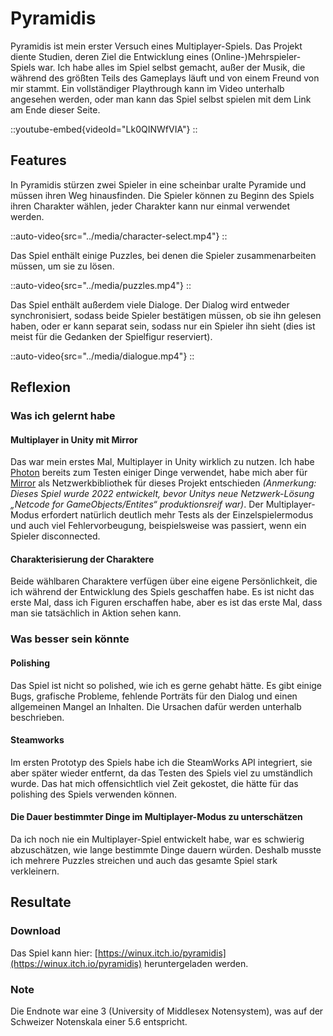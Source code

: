 # Pyramidis
Pyramidis ist mein erster Versuch eines Multiplayer-Spiels.
Das Projekt diente Studien, deren Ziel die Entwicklung eines (Online-)Mehrspieler-Spiels war.
Ich habe alles im Spiel selbst gemacht, außer der Musik, die während des größten Teils des Gameplays läuft und von einem Freund von mir stammt.
Ein vollständiger Playthrough kann im Video unterhalb angesehen werden, oder man kann das Spiel selbst spielen mit dem Link am Ende dieser Seite.

::youtube-embed{videoId="Lk0QINWfVIA"}
::

## Features
In Pyramidis stürzen zwei Spieler in eine scheinbar uralte Pyramide und müssen ihren Weg hinausfinden.
Die Spieler können zu Beginn des Spiels ihren Charakter wählen, jeder Charakter kann nur einmal verwendet werden.

::auto-video{src="../media/character-select.mp4"}
::

Das Spiel enthält einige Puzzles, bei denen die Spieler zusammenarbeiten müssen, um sie zu lösen.

::auto-video{src="../media/puzzles.mp4"}
::

Das Spiel enthält außerdem viele Dialoge. 
Der Dialog wird entweder synchronisiert, sodass beide Spieler bestätigen müssen, ob sie ihn gelesen haben, oder er kann separat sein, sodass nur ein Spieler ihn sieht (dies ist meist für die Gedanken der Spielfigur reserviert).

::auto-video{src="../media/dialogue.mp4"}
::
## Reflexion

### Was ich gelernt habe

#### Multiplayer in Unity mit Mirror
Das war mein erstes Mal, Multiplayer in Unity wirklich zu nutzen.
Ich habe [Photon](https://www.photonengine.com/pun) bereits zum Testen einiger Dinge verwendet, 
habe mich aber für [Mirror](https://assetstore.unity.com/packages/tools/network/mirror-129321?srsltid=AfmBOorSfg6Bf6syfYja8Efy9XC5npHNYzECelGmss-e2zicTpgY5Rh4) als Netzwerkbibliothek für 
dieses Projekt entschieden _(Anmerkung: Dieses Spiel wurde 2022 entwickelt, bevor Unitys neue Netzwerk-Lösung „Netcode for GameObjects/Entites“ produktionsreif war)_.
Der Multiplayer-Modus erfordert natürlich deutlich mehr Tests als der Einzelspielermodus und auch viel Fehlervorbeugung, beispielsweise was passiert, wenn ein Spieler disconnected.

#### Charakterisierung der Charaktere
Beide wählbaren Charaktere verfügen über eine eigene Persönlichkeit, die ich während der Entwicklung des Spiels geschaffen habe.
Es ist nicht das erste Mal, dass ich Figuren erschaffen habe, aber es ist das erste Mal, dass man sie tatsächlich in Aktion sehen kann.

### Was besser sein könnte

#### Polishing
Das Spiel ist nicht so polished, wie ich es gerne gehabt hätte.
Es gibt einige Bugs, grafische Probleme, fehlende Porträts für den Dialog und einen allgemeinen Mangel an Inhalten.
Die Ursachen dafür werden unterhalb beschrieben.

#### Steamworks
Im ersten Prototyp des Spiels habe ich die SteamWorks API integriert, sie aber später wieder entfernt, da das Testen des Spiels viel zu umständlich wurde.
Das hat mich offensichtlich viel Zeit gekostet, die hätte für das polishing des Spiels verwenden können.

#### Die Dauer bestimmter Dinge im Multiplayer-Modus zu unterschätzen
Da ich noch nie ein Multiplayer-Spiel entwickelt habe, war es schwierig abzuschätzen, wie lange bestimmte Dinge dauern würden.
Deshalb musste ich mehrere Puzzles streichen und auch das gesamte Spiel stark verkleinern.

## Resultate

### Download
Das Spiel kann hier: [https://winux.itch.io/pyramidis](https://winux.itch.io/pyramidis) heruntergeladen werden.

### Note
Die Endnote war eine 3 (University of Middlesex Notensystem), was auf der Schweizer Notenskala einer 5.6 entspricht.
